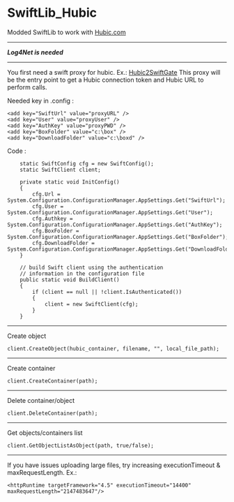 SwiftLib_Hubic
==============
Modded SwiftLib to work with [Hubic.com](https://hubic.com)


----------


***Log4Net is needed***


----------


You first need a swift proxy for hubic. Ex.: [Hubic2SwiftGate](https://github.com/oderwat/hubic2swiftgate)
This proxy will be the entry point to get a Hubic connection token and Hubic URL to perform calls.

Needed key in .config :

    <add key="SwiftUrl" value="proxyURL" />
    <add key="User" value="proxyUser" />
    <add key="AuthKey" value="proxyPWD" />
    <add key="BoxFolder" value="c:\box" />
    <add key="DownloadFolder" value="c:\boxd" />
    

Code :

        static SwiftConfig cfg = new SwiftConfig();
        static SwiftClient client;
        
        private static void InitConfig()
        {
            cfg.Url = System.Configuration.ConfigurationManager.AppSettings.Get("SwiftUrl");
            cfg.User = System.Configuration.ConfigurationManager.AppSettings.Get("User");
            cfg.Authkey = System.Configuration.ConfigurationManager.AppSettings.Get("AuthKey");
            cfg.BoxFolder = System.Configuration.ConfigurationManager.AppSettings.Get("BoxFolder");
            cfg.DownloadFolder = System.Configuration.ConfigurationManager.AppSettings.Get("DownloadFolder");
        }

        // build Swift client using the authentication
        // information in the configuration file
        public static void BuildClient()
        {
            if (client == null || !client.IsAuthenticated())
            {
                client = new SwiftClient(cfg);
            }
        }        
        


----------


Create object

    client.CreateObject(hubic_container, filename, "", local_file_path);


----------


Create container

    client.CreateContainer(path);


----------


Delete container/object

    client.DeleteContainer(path);


----------

Get objects/containers list

    client.GetObjectListAsObject(path, true/false);


----------


If you have issues uploading large files, try increasing executionTimeout & maxRequestLength.
Ex.: 

    <httpRuntime targetFramework="4.5" executionTimeout="14400" maxRequestLength="2147483647"/>
